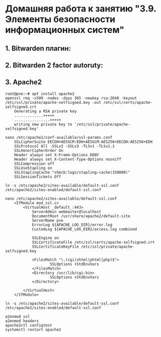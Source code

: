 # Домашняя работа  к занятию "3.9. Элементы безопасности информационных систем"

## 1. Bitwarden плагин:

## 2. Bitwarden 2 factor autoruty:

## 3. Apache2 
    root@pve:~# apt install apache2
    openssl req -x509 -nodes -days 365 -newkey rsa:2048 -keyout /etc/ssl/private/apache-selfsigned.key -out /etc/ssl/certs/apache-selfsigned.crt
        Generating a RSA private key
        .............+++++
        ................+++++
        writing new private key to '/etc/ssl/private/apache-selfsigned.key'

    nano /etc/apache2/conf-available/ssl-params.conf
        SSLCipherSuite EECDH+AESGCM:EDH+AESGCM:AES256+EECDH:AES256+EDH
        SSLProtocol All -SSLv2 -SSLv3 -TLSv1 -TLSv1.1
        SSLHonorCipherOrder On
        Header always set X-Frame-Options DENY
        Header always set X-Content-Type-Options nosniff
        SSLCompression off
        SSLUseStapling on
        SSLStaplingCache "shmcb:logs/stapling-cache(150000)"
        SSLSessionTickets Off
    
    ln -s /etc/apache2/sites-available/default-ssl.conf /etc/apache2/sites-enabled/default-ssl.conf

    nano /etc/apache2/sites-available/default-ssl.conf
        <IfModule mod_ssl.c>
            <VirtualHost _default_:443>
                ServerAdmin webmaster@localhost
                DocumentRoot /usr/share/apache2/default-site
                ServerName pve
                ErrorLog ${APACHE_LOG_DIR}/error.log
                CustomLog ${APACHE_LOG_DIR}/access.log combined

                SSLEngine on
                SSLCertificateFile /etc/ssl/certs/apache-selfsigned.crt
                SSLCertificateKeyFile /etc/ssl/private/apache-selfsigned.key

                <FilesMatch "\.(cgi|shtml|phtml|php)$">
                        SSLOptions +StdEnvVars
                </FilesMatch>
                <Directory /usr/lib/cgi-bin>
                        SSLOptions +StdEnvVars
                </Directory>

            </VirtualHost>
        </IfModule>

    ln -s /etc/apache2/sites-available/default-ssl.conf /etc/apache2/sites-enabled/default-ssl.conf

    a2enmod ssl
    a2enmod headers
    apache2ctl configtest
    systemctl restart apache2

    